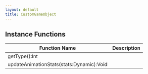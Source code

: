 ```yaml
---
layout: default
title: CustomGameObject
---
```


## Instance Functions

| Function Name | Description |
| --------------- | ------------- |
| getType():Int |  |
| updateAnimationStats(stats:Dynamic):Void |  |
